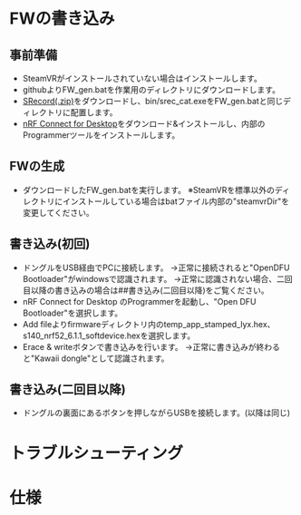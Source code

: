 # FWの書き込み

## 事前準備

 - SteamVRがインストールされていない場合はインストールします。
 - githubよりFW_gen.batを作業用のディレクトリにダウンロードします。
 - [SRecord(.zip)](https://sourceforge.net/projects/srecord/files/srecord-win32/)をダウンロードし、bin/srec_cat.exeをFW_gen.batと同じディレクトリに配置します。
 - [nRF Connect for Desktop](https://www.nordicsemi.com/Products/Development-tools/nrf-connect-for-desktop)をダウンロード&インストールし、内部のProgrammerツールをインストールします。
 
## FWの生成
 - ダウンロードしたFW_gen.batを実行します。
 ※SteamVRを標準以外のディレクトリにインストールしている場合はbatファイル内部の"steamvrDir"を変更してください。

## 書き込み(初回)
 - ドングルをUSB経由でPCに接続します。
→正常に接続されると"OpenDFU Bootloader"がwindowsで認識されます。
→正常に認識されない場合、二回目以降の書き込みの場合は##書き込み(二回目以降)をご覧ください。
 - nRF Connect for Desktop のProgrammerを起動し、"Open DFU Bootloader"を選択します。
 - Add fileよりfirmwareディレクトリ内のtemp_app_stamped_lyx.hex、s140_nrf52_6.1.1_softdevice.hexを選択します。
 - Erace & writeボタンで書き込みを行います。
 →正常に書き込みが終わると"Kawaii dongle"として認識されます。
 
 ## 書き込み(二回目以降)
 
 - ドングルの裏面にあるボタンを押しながらUSBを接続します。(以降は同じ)

 

# トラブルシューティング

# 仕様
